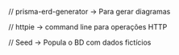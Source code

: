// prisma-erd-generator -> Para gerar diagramas

// httpie -> command line para operações HTTP

// Seed -> Popula o BD com dados fictícios